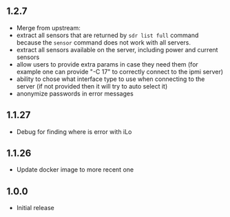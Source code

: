 ## 1.2.7
- Merge from upstream:
- extract all sensors that are returned by `sdr list full` command because
the `sensor` command does not work with all servers.
- extract all sensors available on the server, including power and current sensors
- allow users to provide extra params in case they need them 
(for example one can provide "-C 17" to correctly connect to the ipmi server)
- ability to chose what interface type to use when connecting to the server
  (if not provided then it will try to auto select it)
- anonymize passwords in error messages

## 1.1.27
- Debug for finding where is error with iLo

## 1.1.26
- Update docker image to more recent one

## 1.0.0
- Initial release
